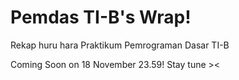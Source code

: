 # Pemdas TI-B's Wrap!
Rekap huru hara Praktikum Pemrograman Dasar TI-B

Coming Soon on 18 November 23.59!
Stay tune ><
